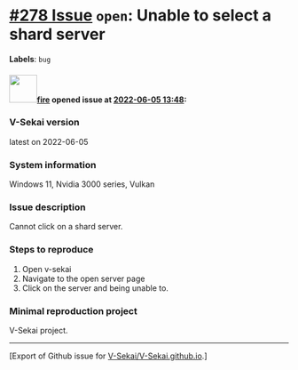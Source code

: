 # [\#278 Issue](https://github.com/V-Sekai/V-Sekai.github.io/issues/278) `open`: Unable to select a shard server
**Labels**: `bug`


#### <img src="https://avatars.githubusercontent.com/u/32321?u=c2e06a3d2b49a467aa907e54aa259516440267cc&v=4" width="50">[fire](https://github.com/fire) opened issue at [2022-06-05 13:48](https://github.com/V-Sekai/V-Sekai.github.io/issues/278):

### V-Sekai version

latest on 2022-06-05

### System information

Windows 11, Nvidia 3000 series, Vulkan

### Issue description

Cannot click on a shard server.

### Steps to reproduce

1. Open v-sekai
2. Navigate to the open server page
3. Click on the server and being unable to.

### Minimal reproduction project

V-Sekai project.




-------------------------------------------------------------------------------



[Export of Github issue for [V-Sekai/V-Sekai.github.io](https://github.com/V-Sekai/V-Sekai.github.io).]

